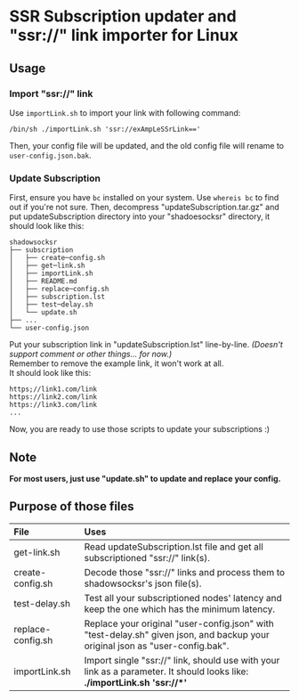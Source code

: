# SSR Subscription updater and "ssr://" link importer for Linux

## Usage

### Import "ssr://" link
Use `importLink.sh` to import your link with following command:

    /bin/sh ./importLink.sh 'ssr://exAmpLeSSrLink=='

Then, your config file will be updated, and the old config file will rename to `user-config.json.bak`.

### Update Subscription
First, ensure you have `bc` installed on your system. Use `whereis bc` to find out if you're not sure.
Then, decompress "updateSubscription.tar.gz" and put updateSubscription directory into your "shadoesocksr" directory, it should look like this:

	shadowsocksr
	├── subscription
	│   ├── create─config.sh
	│   ├── get─link.sh
	│   ├── importLink.sh
	│   ├── README.md
	│   ├── replace─config.sh
	│   ├── subscription.lst
	│   ├── test─delay.sh
	│   └── update.sh
	├── ...
	└── user-config.json

Put your subscription link in "updateSubscription.lst" line-by-line. *(Doesn't support comment or other things... for now.)*\
Remember to remove the example link, it won't work at all. \
It should look like this:

	https;//link1.com/link
	https://link2.com/link
	https://link3.com/link
	...

Now, you are ready to use those scripts to update your subscriptions :)

## Note

**For most users, just use "update.sh" to update and replace your config.**

## Purpose of those files

|File             |Uses|
|:------------------|:----------------------------------------------------------------------------------------------------------------------------|
|get-link.sh        |Read updateSubscription.lst file and get all subscriptioned "ssr://" link(s).|
|create-config.sh   |Decode those "ssr://" links and process them to shadowsocksr's json file(s).|
|test-delay.sh      |Test all your subscriptioned nodes' latency and keep the one which has the minimum latency.|
|replace-config.sh  |Replace your original "user-config.json" with "test-delay.sh" given json, and backup your original json as "user-config.bak".|
|importLink.sh      |Import single "ssr://" link, should use with your link as a parameter. It should looks like: **./importLink.sh 'ssr://*'**|
